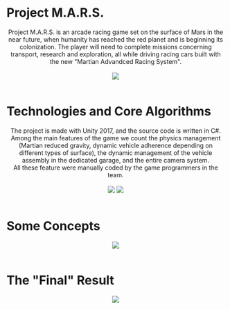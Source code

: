 # Project M.A.R.S.

<p align="center">
Project M.A.R.S. is an arcade racing game set on the surface of Mars in the near future, when humanity has reached the red planet and is beginning its colonization. The player will need to complete missions concerning transport, research and exploration, all while driving racing cars built with the new "Martian Advandced Racing System".<br><br>
<img src="http://pellix1206.altervista.org/Images/ProjectMars/Immagine2.jpg" />
<br><br>
</p>

# Technologies and Core Algorithms

<p align="center">
The project is made with Unity 2017, and the source code is written in C#. Among the main features of the game we count the physics management (Martian reduced gravity, dynamic vehicle adherence depending on different types of surface), the dynamic management of the vehicle assembly in the dedicated garage, and the entire camera system.<br>
All these feature were manually coded by the game programmers in the team.<br><br>
<img src="http://pellix1206.altervista.org/Images/ProjectMars/Immagine3.jpg" />
<img src="http://pellix1206.altervista.org/Images/ProjectMars/untitled2.jpg" />
<br><br>
</p>

# Some Concepts

<p align="center">
<img src="http://pellix1206.altervista.org/Images/ProjectMars/untitled.jpg" />
<br><br>
</p>

# The "Final" Result

<p align="center">
<img src="http://pellix1206.altervista.org/Images/ProjectMars/Immagine.jpg" />
<br><br>
</p>
